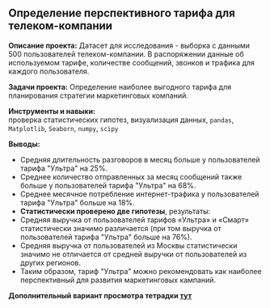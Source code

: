 ## Определение перспективного тарифа для телеком-компании

**Описание проекта:**
Датасет для исследования - выборка с данными 500 пользователей телеком-компании.
В распоряжении данные об используемом тарифе, количестве сообщений, звонков и трафика для каждого пользователя.


**Задачи проекта:** 
Определение наиболее выгодного тарифа для планирования стратегии маркетинговых компаний.

**Инструменты и навыки:**  
проверка статистических гипотез, визуализация данных, `pandas`, `Matplotlib`, `Seaborn`, `numpy`, `scipy`

**Выводы:**  
* Средняя длительность разговоров в месяц больше у пользователей тарифа "Ультра" на 25%.
* Среднее количество отправленных за месяц сообщений также больше у пользователей тарифа "Ультра" на 68%.
* Среднее месячное потребление интернет-трафика у пользователей тарифа "Ультра" больше на 18%.
* **Статистически проверено две гипотезы**, результаты:
* Средняя выручка от пользователей тарифов «Ультра» и «Смарт» статистически значимо различается (при том выручка от пользователей тарифа "Ультра" больше на 76%).
* Средняя выручка от пользователей из Москвы статистически значимо не отличается от средней выручки от пользователей из других регионов.
* Таким образом, тариф "Ультра" можно рекомендовать как наиболее перспективный для развития маркетинговых кампаний.

__Дополнительный вариант просмотра тетрадки [тут](https://nbviewer.jupyter.org/github/artdaal/yandex-practicum-projects/blob/main/04_statistical_data_analysis/Favorable_tariff_telecom_company.ipynb)__
